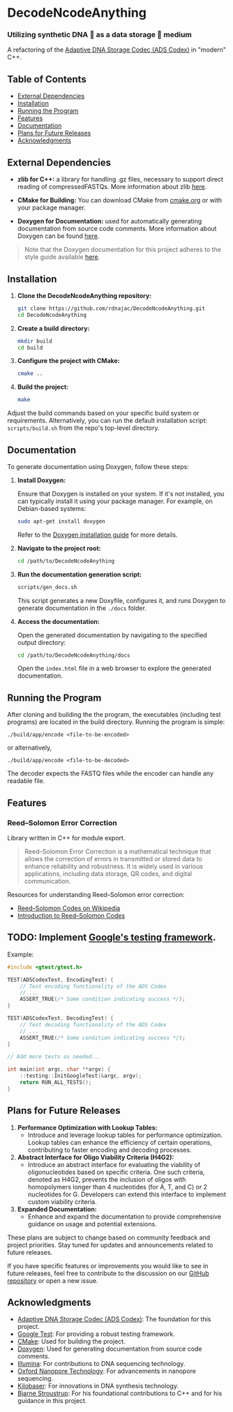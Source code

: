 # DecodeNcodeAnything
###  Utilizing synthetic DNA 🧬 as a data storage 💾 medium
A refactoring of the [Adaptive DNA Storage Codec (ADS Codex)](https://github.com/lanl/adscodex) in "modern" C++.

## Table of Contents
- [External Dependencies](#external-dependencies)
- [Installation](#installation)
- [Running the Program](#running-the-program)
- [Features](#features)
- [Documentation](#documentation)
- [Plans for Future Releases](#plans-for-future-releases)
- [Acknowledgments](#acknowledgments)

## External Dependencies

- **zlib for C++:** a library for handling .gz files, necessary to support direct reading of compressedFASTQs. More information about zlib [here](https://www.zlib.net/).

- **CMake for Building:** You can download CMake from [cmake.org](https://cmake.org/) or with your package manager.

- **Doxygen for Documentation:** used for automatically generating documentation from source code comments. More information about Doxygen can be found [here](https://www.doxygen.nl/).
> Note that the Doxygen documentation for this project adheres to the style guide available [here](https://micro-os-plus.github.io/develop/doxygen-style-guide/).

## Installation

1. **Clone the DecodeNcodeAnything repository:**

    ```bash
    git clone https://github.com/rdnajac/DecodeNcodeAnything.git
    cd DecodeNcodeAnything
    ```

2. **Create a build directory:**

    ```bash
    mkdir build
    cd build
    ```

3. **Configure the project with CMake:**

    ```bash
    cmake ..
    ```

4. **Build the project:**

    ```bash
    make
    ```

Adjust the build commands based on your specific build system or requirements. Alternatively, you can run the default installation script: `scripts/build.sh` from the repo's top-level directory.

## Documentation

To generate documentation using Doxygen, follow these steps:

1. **Install Doxygen:**

    Ensure that Doxygen is installed on your system. If it's not installed, you can typically install it using your package manager. For example, on Debian-based systems:

    ```bash
    sudo apt-get install doxygen
    ```
    Refer to the [Doxygen installation guide](https://www.doxygen.nl/manual/install.html) for more details.

2. **Navigate to the project root:**

    ```bash
    cd /path/to/DecodeNcodeAnything
    ```

3. **Run the documentation generation script:**

    ```bash
    scripts/gen_docs.sh
    ```

    This script generates a new Doxyfile, configures it, and runs Doxygen to generate documentation in the `./docs` folder.

4. **Access the documentation:**

    Open the generated documentation by navigating to the specified output directory:

    ```bash
    cd /path/to/DecodeNcodeAnything/docs
    ```

    Open the `index.html` file in a web browser to explore the generated documentation.

## Running the Program
After cloning and building the the program, the executables (including test programs) are located in the build directory. Running the program is simple: 
```
./build/app/encode <file-to-be-encoded>
```
or alternatively, 
```
./build/app/encode <file-to-be-decoded>
```
The decoder expects the FASTQ files while the encoder can handle any readable file. 


## Features
###  Reed–Solomon Error Correction
Library written in C++ for module export.

> Reed–Solomon Error Correction is a mathematical technique that allows the correction of errors in transmitted or stored data to enhance reliability and robustness. It is widely used in various applications, including data storage, QR codes, and digital communication.

Resources for understanding Reed–Solomon error correction:
  - [Reed–Solomon Codes on Wikipedia](https://en.wikipedia.org/wiki/Reed%E2%80%93Solomon_error_correction)
  - [Introduction to Reed–Solomon Codes](https://www.cs.cmu.edu/~guyb/realworld/reedsolomon/reed_solomon_codes.html)

## TODO: Implement [Google's testing framework](https://github.com/google/googletest).

Example:

```cpp
#include <gtest/gtest.h>

TEST(ADSCodexTest, EncodingTest) {
    // Test encoding functionality of the ADS Codex
    // ...
    ASSERT_TRUE(/* Some condition indicating success */);
}

TEST(ADSCodexTest, DecodingTest) {
    // Test decoding functionality of the ADS Codex
    // ...
    ASSERT_TRUE(/* Some condition indicating success */);
}

// Add more tests as needed...

int main(int argc, char **argv) {
    ::testing::InitGoogleTest(&argc, argv);
    return RUN_ALL_TESTS();
}
```

## Plans for Future Releases

1. **Performance Optimization with Lookup Tables:**
    - Introduce and leverage lookup tables for performance optimization. Lookup tables can enhance the efficiency of certain operations, contributing to faster encoding and decoding processes.
2. **Abstract Interface for Oligo Viability Criteria (H4G2):**
    - Introduce an abstract interface for evaluating the viability of oligonucleotides based on specific criteria. One such criteria, denoted as H4G2, prevents the inclusion of oligos with homopolymers longer than 4 nucleotides (for A, T, and C) or 2 nucleotides for G. Developers can extend this interface to implement custom viability criteria.
3. **Expanded Documentation:**
    - Enhance and expand the documentation to provide comprehensive guidance on usage and potential extensions.

These plans are subject to change based on community feedback and project priorities. Stay tuned for updates and announcements related to future releases.

If you have specific features or improvements you would like to see in future releases, feel free to contribute to the discussion on our [GitHub repository](https://github.com/rdnajac/DecodeNcodeAnything) or open a new issue.

## Acknowledgments

- [Adaptive DNA Storage Codec (ADS Codex)](https://github.com/lanl/adscodex): The foundation for this project.
- [Google Test](https://github.com/google/googletest): For providing a robust testing framework.
- [CMake](https://cmake.org/): Used for building the project.
- [Doxygen](https://www.doxygen.nl/): Used for generating documentation from source code comments.
- [Illumina](https://www.illumina.com/): For contributions to DNA sequencing technology.
- [Oxford Nanopore Technology](https://nanoporetech.com/): For advancements in nanopore sequencing.
- [Kilobaser](https://kilobaser.com/): For innovations in DNA synthesis technology.
- [Bjarne Stroustrup](http://www.stroustrup.com/): For his foundational contributions to C++ and for his guidance in this project.
